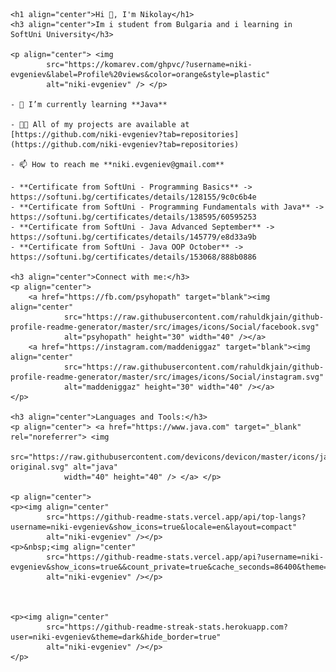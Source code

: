     <h1 align="center">Hi 👋, I'm Nikolay</h1>
    <h3 align="center">Im i student from Bulgaria and i learning in SoftUni University</h3>

    <p align="center"> <img
            src="https://komarev.com/ghpvc/?username=niki-evgeniev&label=Profile%20views&color=orange&style=plastic"
            alt="niki-evgeniev" /> </p>

    - 🌱 I’m currently learning **Java**

    - 👨‍💻 All of my projects are available at
    [https://github.com/niki-evgeniev?tab=repositories](https://github.com/niki-evgeniev?tab=repositories)

    - 📫 How to reach me **niki.evgeniev@gmail.com**

    - **Certificate from SoftUni - Programming Basics** -> https://softuni.bg/certificates/details/128155/9c0c6b4e
    - **Certificate from SoftUni - Programming Fundamentals with Java** ->
    https://softuni.bg/certificates/details/138595/60595253
    - **Certificate from SoftUni - Java Advanced September** -> https://softuni.bg/certificates/details/145779/e8d33a9b
    - **Certificate from SoftUni - Java OOP October** -> https://softuni.bg/certificates/details/153068/888b0886

    <h3 align="center">Connect with me:</h3>
    <p align="center">
        <a href="https://fb.com/psyhopath" target="blank"><img align="center"
                src="https://raw.githubusercontent.com/rahuldkjain/github-profile-readme-generator/master/src/images/icons/Social/facebook.svg"
                alt="psyhopath" height="30" width="40" /></a>
        <a href="https://instagram.com/maddeniggaz" target="blank"><img align="center"
                src="https://raw.githubusercontent.com/rahuldkjain/github-profile-readme-generator/master/src/images/icons/Social/instagram.svg"
                alt="maddeniggaz" height="30" width="40" /></a>
    </p>

    <h3 align="center">Languages and Tools:</h3>
    <p align="center"> <a href="https://www.java.com" target="_blank" rel="noreferrer"> <img
                src="https://raw.githubusercontent.com/devicons/devicon/master/icons/java/java-original.svg" alt="java"
                width="40" height="40" /> </a> </p>

    <p align="center">
    <p><img align="center"
            src="https://github-readme-stats.vercel.app/api/top-langs?username=niki-evgeniev&show_icons=true&locale=en&layout=compact"
            alt="niki-evgeniev" /></p>
    <p>&nbsp;<img align="center"
            src="https://github-readme-stats.vercel.app/api?username=niki-evgeniev&show_icons=true&&count_private=true&cache_seconds=86400&theme=gotham"
            alt="niki-evgeniev" /></p>



    <p><img align="center"
            src="https://github-readme-streak-stats.herokuapp.com?user=niki-evgeniev&theme=dark&hide_border=true"
            alt="niki-evgeniev" /></p>
    </p>
